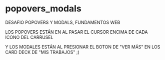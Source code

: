 # popovers_modals
DESAFIO POPOVERS Y MODALS, FUNDAMENTOS WEB


LOS POPOVERS ESTÁN EN AL PASAR EL CURSOR ENCIMA DE CADA ÍCONO DEL CARRUSEL

Y LOS MODALES ESTÁN AL PRESIONAR EL BOTON DE "VER MÁS" EN LOS CARD DECK DE "MIS TRABAJOS" ;)
